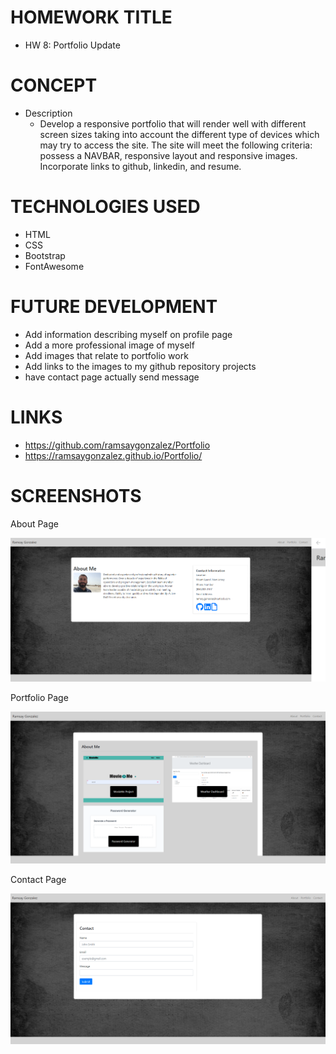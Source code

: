 # HOMEWORK TITLE
- HW 8: Portfolio Update

# CONCEPT 
- Description 
    - Develop a responsive portfolio that will render well with different screen sizes taking into account the different type of devices which may try to access the site.  The site will meet the following criteria: possess a NAVBAR, responsive layout and responsive images. Incorporate links to github, linkedin, and resume.

# TECHNOLOGIES USED
- HTML
- CSS
- Bootstrap
- FontAwesome

# FUTURE DEVELOPMENT
- Add information describing myself on profile page
- Add a more professional image of myself
- Add images that relate to portfolio work
- Add links to the images to my github repository projects
- have contact page actually send message

# LINKS
- https://github.com/ramsaygonzalez/Portfolio
- https://ramsaygonzalez.github.io/Portfolio/

# SCREENSHOTS

About Page


![About1](https://github.com/ramsaygonzalez/Portfolio/blob/master/assets/AboutMe.PNG?raw=true "About Page")



Portfolio Page


![Portfolio](https://github.com/ramsaygonzalez/Portfolio/blob/master/assets/Portfolio.PNG?raw=true "Portfolio Page")



Contact Page


![Contact](https://github.com/ramsaygonzalez/Portfolio/blob/master/assets/ContactMe.PNG?raw=true "Contact Page")






